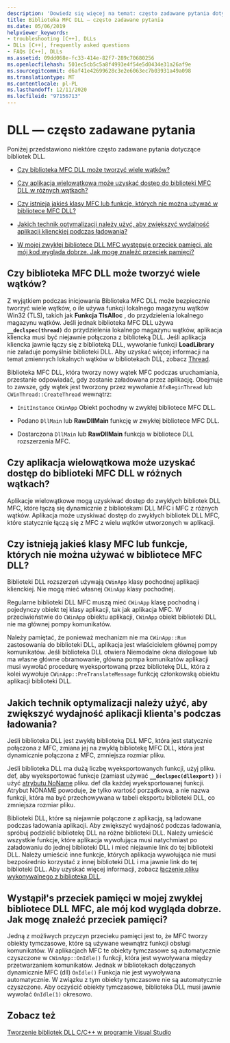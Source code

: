 ```yaml
---
description: 'Dowiedz się więcej na temat: często zadawane pytania dotyczące bibliotek DLL'
title: Biblioteka MFC DLL — często zadawane pytania
ms.date: 05/06/2019
helpviewer_keywords:
- troubleshooting [C++], DLLs
- DLLs [C++], frequently asked questions
- FAQs [C++], DLLs
ms.assetid: 09dd068e-fc33-414e-82f7-289c70680256
ms.openlocfilehash: 501ec5cb5c5a8f4993e4f54e5d0434e31a26af9e
ms.sourcegitcommit: d6af41e42699628c3e2e6063ec7b03931a49a098
ms.translationtype: MT
ms.contentlocale: pl-PL
ms.lasthandoff: 12/11/2020
ms.locfileid: "97156713"
---
```

# <a name="dll-frequently-asked-questions"></a>DLL — często zadawane pytania

Poniżej przedstawiono niektóre często zadawane pytania dotyczące bibliotek DLL.

- [Czy biblioteka MFC DLL może tworzyć wiele wątków?](#mfc_multithreaded_1)

- [Czy aplikacja wielowątkowa może uzyskać dostęp do biblioteki MFC DLL w różnych wątkach?](#mfc_multithreaded_2)

- [Czy istnieją jakieś klasy MFC lub funkcje, których nie można używać w bibliotece MFC DLL?](#mfc_prohibited_classes)

- [Jakich technik optymalizacji należy użyć, aby zwiększyć wydajność aplikacji klienckiej podczas ładowania?](#mfc_optimization)

- [W mojej zwykłej bibliotece DLL MFC występuje przeciek pamięci, ale mój kod wygląda dobrze. Jak mogę znaleźć przeciek pamięci?](#memory_leak)

## <a name="can-an-mfc-dll-create-multiple-threads"></a><a name="mfc_multithreaded_1"></a> Czy biblioteka MFC DLL może tworzyć wiele wątków?

Z wyjątkiem podczas inicjowania Biblioteka MFC DLL może bezpiecznie tworzyć wiele wątków, o ile używa funkcji lokalnego magazynu wątków Win32 (TLS), takich jak **Funkcja TlsAlloc** , do przydzielenia lokalnego magazynu wątków. Jeśli jednak biblioteka MFC DLL używa **`__declspec(thread)`** do przydzielenia lokalnego magazynu wątków, aplikacja kliencka musi być niejawnie połączona z biblioteką DLL. Jeśli aplikacja kliencka jawnie łączy się z biblioteką DLL, wywołanie funkcji **LoadLibrary** nie załaduje pomyślnie biblioteki DLL. Aby uzyskać więcej informacji na temat zmiennych lokalnych wątków w bibliotekach DLL, zobacz [Thread](../cpp/thread.md).

Biblioteka MFC DLL, która tworzy nowy wątek MFC podczas uruchamiania, przestanie odpowiadać, gdy zostanie załadowana przez aplikację. Obejmuje to zawsze, gdy wątek jest tworzony przez wywołanie `AfxBeginThread` lub `CWinThread::CreateThread` wewnątrz:

- `InitInstance` `CWinApp` Obiekt pochodny w zwykłej bibliotece MFC DLL.

- Podano `DllMain` lub **RawDllMain** funkcję w zwykłej bibliotece MFC DLL.

- Dostarczona `DllMain` lub **RawDllMain** funkcja w bibliotece DLL rozszerzenia MFC.

## <a name="can-a-multithreaded-application-access-an-mfc-dll-in-different-threads"></a><a name="mfc_multithreaded_2"></a> Czy aplikacja wielowątkowa może uzyskać dostęp do biblioteki MFC DLL w różnych wątkach?

Aplikacje wielowątkowe mogą uzyskiwać dostęp do zwykłych bibliotek DLL MFC, które łączą się dynamicznie z bibliotekami DLL MFC i MFC z różnych wątków. Aplikacja może uzyskiwać dostęp do zwykłych bibliotek DLL MFC, które statycznie łączą się z MFC z wielu wątków utworzonych w aplikacji.

## <a name="are-there-any-mfc-classes-or-functions-that-cannot-be-used-in-an-mfc-dll"></a><a name="mfc_prohibited_classes"></a> Czy istnieją jakieś klasy MFC lub funkcje, których nie można używać w bibliotece MFC DLL?

Biblioteki DLL rozszerzeń używają `CWinApp` klasy pochodnej aplikacji klienckiej. Nie mogą mieć własnej `CWinApp` klasy pochodnej.

Regularne biblioteki DLL MFC muszą mieć `CWinApp` klasę pochodną i pojedynczy obiekt tej klasy aplikacji, tak jak aplikacja MFC. W przeciwieństwie do `CWinApp` obiektu aplikacji, `CWinApp` obiekt biblioteki DLL nie ma głównej pompy komunikatów.

Należy pamiętać, że ponieważ mechanizm nie ma `CWinApp::Run` zastosowania do biblioteki DLL, aplikacja jest właścicielem głównej pompy komunikatów. Jeśli biblioteka DLL otwiera Niemodalne okna dialogowe lub ma własne główne obramowanie, główna pompa komunikatów aplikacji musi wywołać procedurę wyeksportowaną przez bibliotekę DLL, która z kolei wywołuje `CWinApp::PreTranslateMessage` funkcję członkowską obiektu aplikacji biblioteki DLL.

## <a name="what-optimization-techniques-should-i-use-to-improve-the-client-application39s-performance-when-loading"></a><a name="mfc_optimization"></a> Jakich technik optymalizacji należy użyć, aby zwiększyć wydajność aplikacji klienta&#39;s podczas ładowania?

Jeśli biblioteka DLL jest zwykłą biblioteką DLL MFC, która jest statycznie połączona z MFC, zmiana jej na zwykłą bibliotekę MFC DLL, która jest dynamicznie połączona z MFC, zmniejsza rozmiar pliku.

Jeśli biblioteka DLL ma dużą liczbę wyeksportowanych funkcji, użyj pliku. def, aby wyeksportować funkcje (zamiast używać **`__declspec(dllexport)`** ) i użyć [atrybutu NoName](exporting-functions-from-a-dll-by-ordinal-rather-than-by-name.md) pliku. def dla każdej wyeksportowanej funkcji. Atrybut NONAME powoduje, że tylko wartość porządkowa, a nie nazwa funkcji, która ma być przechowywana w tabeli eksportu biblioteki DLL, co zmniejsza rozmiar pliku.

Biblioteki DLL, które są niejawnie połączone z aplikacją, są ładowane podczas ładowania aplikacji. Aby zwiększyć wydajność podczas ładowania, spróbuj podzielić bibliotekę DLL na różne biblioteki DLL. Należy umieścić wszystkie funkcje, które aplikacja wywołująca musi natychmiast po załadowaniu do jednej biblioteki DLL i mieć niejawnie link do tej biblioteki DLL. Należy umieścić inne funkcje, których aplikacja wywołująca nie musi bezpośrednio korzystać z innej biblioteki DLL i ma jawnie link do tej biblioteki DLL. Aby uzyskać więcej informacji, zobacz [łączenie pliku wykonywalnego z biblioteką DLL](linking-an-executable-to-a-dll.md#determining-which-linking-method-to-use).

## <a name="there39s-a-memory-leak-in-my-regular-mfc-dll-but-my-code-looks-fine-how-can-i-find-the-memory-leak"></a><a name="memory_leak"></a> Wystąpił&#39;s przeciek pamięci w mojej zwykłej bibliotece DLL MFC, ale mój kod wygląda dobrze. Jak mogę znaleźć przeciek pamięci?

Jedną z możliwych przyczyn przecieku pamięci jest to, że MFC tworzy obiekty tymczasowe, które są używane wewnątrz funkcji obsługi komunikatów. W aplikacjach MFC te obiekty tymczasowe są automatycznie czyszczone w `CWinApp::OnIdle()` funkcji, która jest wywoływana między przetwarzaniem komunikatów. Jednak w bibliotekach dołączanych dynamicznie MFC (dll) `OnIdle()` Funkcja nie jest wywoływana automatycznie. W związku z tym obiekty tymczasowe nie są automatycznie czyszczone. Aby oczyścić obiekty tymczasowe, biblioteka DLL musi jawnie wywołać `OnIdle(1)` okresowo.

## <a name="see-also"></a>Zobacz też

[Tworzenie bibliotek DLL C/C++ w programie Visual Studio](dlls-in-visual-cpp.md)
